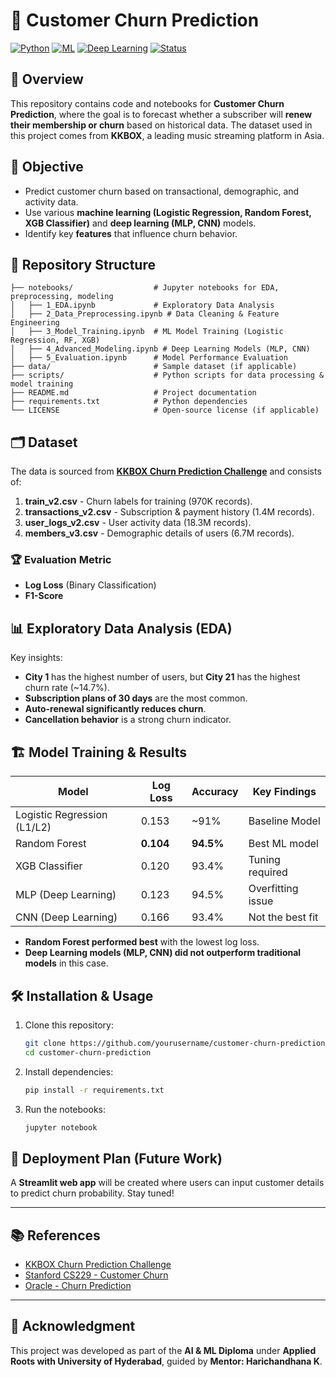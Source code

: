 
# 📌 Customer Churn Prediction

[![Python](https://img.shields.io/badge/Python-3.x-blue.svg)](https://www.python.org/)
[![ML](https://img.shields.io/badge/Machine%20Learning-Supervised-orange)](https://en.wikipedia.org/wiki/Supervised_learning)
[![Deep Learning](https://img.shields.io/badge/Deep%20Learning-MLP%20%7C%20CNN-green)](https://www.tensorflow.org/)
[![Status](https://img.shields.io/badge/Status-In%20Progress-red)](#)

## 📖 Overview
This repository contains code and notebooks for **Customer Churn Prediction**, where the goal is to forecast whether a subscriber will **renew their membership or churn** based on historical data. The dataset used in this project comes from **KKBOX**, a leading music streaming platform in Asia.

## 🎯 Objective
- Predict customer churn based on transactional, demographic, and activity data.
- Use various **machine learning (Logistic Regression, Random Forest, XGB Classifier)** and **deep learning (MLP, CNN)** models.
- Identify key **features** that influence churn behavior.

## 📁 Repository Structure
```
├── notebooks/                  # Jupyter notebooks for EDA, preprocessing, modeling
│   ├── 1_EDA.ipynb             # Exploratory Data Analysis
│   ├── 2_Data_Preprocessing.ipynb # Data Cleaning & Feature Engineering
│   ├── 3_Model_Training.ipynb  # ML Model Training (Logistic Regression, RF, XGB)
│   ├── 4_Advanced_Modeling.ipynb # Deep Learning Models (MLP, CNN)
│   ├── 5_Evaluation.ipynb      # Model Performance Evaluation
├── data/                       # Sample dataset (if applicable)
├── scripts/                    # Python scripts for data processing & model training
├── README.md                   # Project documentation
├── requirements.txt            # Python dependencies
└── LICENSE                     # Open-source license (if applicable)
```

## 🗂️ Dataset
The data is sourced from **[KKBOX Churn Prediction Challenge](https://www.kaggle.com/c/kkbox-churn-prediction-challenge/data)** and consists of:
1. **train_v2.csv** - Churn labels for training (970K records).
2. **transactions_v2.csv** - Subscription & payment history (1.4M records).
3. **user_logs_v2.csv** - User activity data (18.3M records).
4. **members_v3.csv** - Demographic details of users (6.7M records).

### 🏆 Evaluation Metric
- **Log Loss** (Binary Classification)
- **F1-Score**

## 📊 Exploratory Data Analysis (EDA)
Key insights:
- **City 1** has the highest number of users, but **City 21** has the highest churn rate (~14.7%).
- **Subscription plans of 30 days** are the most common.
- **Auto-renewal significantly reduces churn**.
- **Cancellation behavior** is a strong churn indicator.

## 🏗️ Model Training & Results
| Model                | Log Loss  | Accuracy  | Key Findings |
|----------------------|----------|-----------|--------------|
| Logistic Regression (L1/L2) | 0.153 | ~91%  | Baseline Model |
| Random Forest       | **0.104** | **94.5%** | Best ML model |
| XGB Classifier      | 0.120 | 93.4% | Tuning required |
| MLP (Deep Learning) | 0.123 | 94.5% | Overfitting issue |
| CNN (Deep Learning) | 0.166 | 93.4% | Not the best fit |

- **Random Forest performed best** with the lowest log loss.
- **Deep Learning models (MLP, CNN) did not outperform traditional models** in this case.

## 🛠️ Installation & Usage
1. Clone this repository:
   ```bash
   git clone https://github.com/yourusername/customer-churn-prediction.git
   cd customer-churn-prediction
   ```
2. Install dependencies:
   ```bash
   pip install -r requirements.txt
   ```
3. Run the notebooks:
   ```bash
   jupyter notebook
   ```

## 🚀 Deployment Plan (Future Work)
A **Streamlit web app** will be created where users can input customer details to predict churn probability. Stay tuned! 

---

## 📚 References
- [KKBOX Churn Prediction Challenge](https://www.kaggle.com/c/kkbox-churn-prediction-challenge)
- [Stanford CS229 - Customer Churn](http://cs229.stanford.edu/proj2017/final-posters/5147439.pdf)
- [Oracle - Churn Prediction](https://blogs.oracle.com/datascience/introduction-to-churn-prediction-in-python)

---

## 🙌 Acknowledgment
This project was developed as part of the **AI & ML Diploma** under **Applied Roots with University of Hyderabad**, guided by **Mentor: Harichandhana K**.
